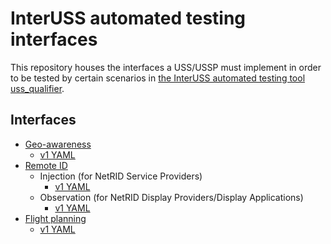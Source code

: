 # InterUSS automated testing interfaces

This repository houses the interfaces a USS/USSP must implement in order to be tested by certain scenarios in [the InterUSS automated testing tool uss_qualifier](https://github.com/interuss/dss/tree/master/monitoring/uss_qualifier).

## Interfaces

* [Geo-awareness](geo-awareness/README.md)
  * [v1 YAML](geo-awareness/v1/geo-awareness.yaml)
* [Remote ID](rid/README.md)
  * Injection (for NetRID Service Providers)
    * [v1 YAML](rid/v1/injection.yaml)
  * Observation (for NetRID Display Providers/Display Applications)
    * [v1 YAML](rid/v1/observation.yaml)
* [Flight planning](scd/README.md)
  * [v1 YAML](scd/v1/scd.yaml)
